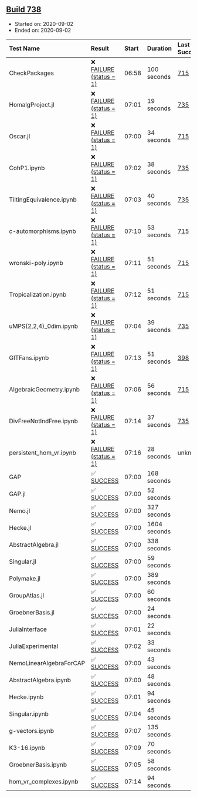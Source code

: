 ## [Build 738](https://oscarci.mathematik.uni-kl.de/job/oscar-stable/738/)

* Started on: 2020-09-02
* Ended on: 2020-09-02

| Test Name    | Result | Start | Duration | Last Success | First Failure |
|:-------------|:-------|:------|:---------|:-------------|:--------------|
| CheckPackages | ❌ [FAILURE (status = 1)](https://oscarci.mathematik.uni-kl.de/job/oscar-stable/738/artifact/logs/build-738/CheckPackages.log) | 06:58 | 100 seconds | [715](https://oscarci.mathematik.uni-kl.de/job/oscar-stable/715/) | [716](https://oscarci.mathematik.uni-kl.de/job/oscar-stable/716/) |
| HomalgProject.jl | ❌ [FAILURE (status = 1)](https://oscarci.mathematik.uni-kl.de/job/oscar-stable/738/artifact/logs/build-738/HomalgProject.jl.log) | 07:01 | 19 seconds | [735](https://oscarci.mathematik.uni-kl.de/job/oscar-stable/735/) | [736](https://oscarci.mathematik.uni-kl.de/job/oscar-stable/736/) |
| Oscar.jl | ❌ [FAILURE (status = 1)](https://oscarci.mathematik.uni-kl.de/job/oscar-stable/738/artifact/logs/build-738/Oscar.jl.log) | 07:00 | 34 seconds | [715](https://oscarci.mathematik.uni-kl.de/job/oscar-stable/715/) | [716](https://oscarci.mathematik.uni-kl.de/job/oscar-stable/716/) |
| CohP1.ipynb | ❌ [FAILURE (status = 1)](https://oscarci.mathematik.uni-kl.de/job/oscar-stable/738/artifact/logs/build-738/CohP1.ipynb.log) | 07:02 | 38 seconds | [735](https://oscarci.mathematik.uni-kl.de/job/oscar-stable/735/) | [736](https://oscarci.mathematik.uni-kl.de/job/oscar-stable/736/) |
| TiltingEquivalence.ipynb | ❌ [FAILURE (status = 1)](https://oscarci.mathematik.uni-kl.de/job/oscar-stable/738/artifact/logs/build-738/TiltingEquivalence.ipynb.log) | 07:03 | 40 seconds | [735](https://oscarci.mathematik.uni-kl.de/job/oscar-stable/735/) | [736](https://oscarci.mathematik.uni-kl.de/job/oscar-stable/736/) |
| c-automorphisms.ipynb | ❌ [FAILURE (status = 1)](https://oscarci.mathematik.uni-kl.de/job/oscar-stable/738/artifact/logs/build-738/c-automorphisms.ipynb.log) | 07:10 | 53 seconds | [715](https://oscarci.mathematik.uni-kl.de/job/oscar-stable/715/) | [716](https://oscarci.mathematik.uni-kl.de/job/oscar-stable/716/) |
| wronski-poly.ipynb | ❌ [FAILURE (status = 1)](https://oscarci.mathematik.uni-kl.de/job/oscar-stable/738/artifact/logs/build-738/wronski-poly.ipynb.log) | 07:11 | 51 seconds | [715](https://oscarci.mathematik.uni-kl.de/job/oscar-stable/715/) | [716](https://oscarci.mathematik.uni-kl.de/job/oscar-stable/716/) |
| Tropicalization.ipynb | ❌ [FAILURE (status = 1)](https://oscarci.mathematik.uni-kl.de/job/oscar-stable/738/artifact/logs/build-738/Tropicalization.ipynb.log) | 07:12 | 51 seconds | [715](https://oscarci.mathematik.uni-kl.de/job/oscar-stable/715/) | [716](https://oscarci.mathematik.uni-kl.de/job/oscar-stable/716/) |
| uMPS(2,2,4)_0dim.ipynb | ❌ [FAILURE (status = 1)](https://oscarci.mathematik.uni-kl.de/job/oscar-stable/738/artifact/logs/build-738/uMPS-2-2-4-_0dim.ipynb.log) | 07:04 | 39 seconds | [735](https://oscarci.mathematik.uni-kl.de/job/oscar-stable/735/) | [736](https://oscarci.mathematik.uni-kl.de/job/oscar-stable/736/) |
| GITFans.ipynb | ❌ [FAILURE (status = 1)](https://oscarci.mathematik.uni-kl.de/job/oscar-stable/738/artifact/logs/build-738/GITFans.ipynb.log) | 07:13 | 51 seconds | [398](https://oscarci.mathematik.uni-kl.de/job/oscar-stable/398/) | [399](https://oscarci.mathematik.uni-kl.de/job/oscar-stable/399/) |
| AlgebraicGeometry.ipynb | ❌ [FAILURE (status = 1)](https://oscarci.mathematik.uni-kl.de/job/oscar-stable/738/artifact/logs/build-738/AlgebraicGeometry.ipynb.log) | 07:06 | 56 seconds | [715](https://oscarci.mathematik.uni-kl.de/job/oscar-stable/715/) | [716](https://oscarci.mathematik.uni-kl.de/job/oscar-stable/716/) |
| DivFreeNotIndFree.ipynb | ❌ [FAILURE (status = 1)](https://oscarci.mathematik.uni-kl.de/job/oscar-stable/738/artifact/logs/build-738/DivFreeNotIndFree.ipynb.log) | 07:14 | 37 seconds | [735](https://oscarci.mathematik.uni-kl.de/job/oscar-stable/735/) | [736](https://oscarci.mathematik.uni-kl.de/job/oscar-stable/736/) |
| persistent_hom_vr.ipynb | ❌ [FAILURE (status = 1)](https://oscarci.mathematik.uni-kl.de/job/oscar-stable/738/artifact/logs/build-738/persistent_hom_vr.ipynb.log) | 07:16 | 28 seconds | unknown | unknown |
| GAP | ✅ [SUCCESS](https://oscarci.mathematik.uni-kl.de/job/oscar-stable/738/artifact/logs/build-738/GAP.log) | 07:00 | 168 seconds |  |  |
| GAP.jl | ✅ [SUCCESS](https://oscarci.mathematik.uni-kl.de/job/oscar-stable/738/artifact/logs/build-738/GAP.jl.log) | 07:00 | 52 seconds |  |  |
| Nemo.jl | ✅ [SUCCESS](https://oscarci.mathematik.uni-kl.de/job/oscar-stable/738/artifact/logs/build-738/Nemo.jl.log) | 07:00 | 327 seconds |  |  |
| Hecke.jl | ✅ [SUCCESS](https://oscarci.mathematik.uni-kl.de/job/oscar-stable/738/artifact/logs/build-738/Hecke.jl.log) | 07:00 | 1604 seconds |  |  |
| AbstractAlgebra.jl | ✅ [SUCCESS](https://oscarci.mathematik.uni-kl.de/job/oscar-stable/738/artifact/logs/build-738/AbstractAlgebra.jl.log) | 07:00 | 338 seconds |  |  |
| Singular.jl | ✅ [SUCCESS](https://oscarci.mathematik.uni-kl.de/job/oscar-stable/738/artifact/logs/build-738/Singular.jl.log) | 07:00 | 59 seconds |  |  |
| Polymake.jl | ✅ [SUCCESS](https://oscarci.mathematik.uni-kl.de/job/oscar-stable/738/artifact/logs/build-738/Polymake.jl.log) | 07:00 | 389 seconds |  |  |
| GroupAtlas.jl | ✅ [SUCCESS](https://oscarci.mathematik.uni-kl.de/job/oscar-stable/738/artifact/logs/build-738/GroupAtlas.jl.log) | 07:00 | 60 seconds |  |  |
| GroebnerBasis.jl | ✅ [SUCCESS](https://oscarci.mathematik.uni-kl.de/job/oscar-stable/738/artifact/logs/build-738/GroebnerBasis.jl.log) | 07:00 | 24 seconds |  |  |
| JuliaInterface | ✅ [SUCCESS](https://oscarci.mathematik.uni-kl.de/job/oscar-stable/738/artifact/logs/build-738/JuliaInterface.log) | 07:01 | 22 seconds |  |  |
| JuliaExperimental | ✅ [SUCCESS](https://oscarci.mathematik.uni-kl.de/job/oscar-stable/738/artifact/logs/build-738/JuliaExperimental.log) | 07:02 | 33 seconds |  |  |
| NemoLinearAlgebraForCAP | ✅ [SUCCESS](https://oscarci.mathematik.uni-kl.de/job/oscar-stable/738/artifact/logs/build-738/NemoLinearAlgebraForCAP.log) | 07:00 | 43 seconds |  |  |
| AbstractAlgebra.ipynb | ✅ [SUCCESS](https://oscarci.mathematik.uni-kl.de/job/oscar-stable/738/artifact/logs/build-738/AbstractAlgebra.ipynb.log) | 07:00 | 48 seconds |  |  |
| Hecke.ipynb | ✅ [SUCCESS](https://oscarci.mathematik.uni-kl.de/job/oscar-stable/738/artifact/logs/build-738/Hecke.ipynb.log) | 07:01 | 94 seconds |  |  |
| Singular.ipynb | ✅ [SUCCESS](https://oscarci.mathematik.uni-kl.de/job/oscar-stable/738/artifact/logs/build-738/Singular.ipynb.log) | 07:04 | 45 seconds |  |  |
| g-vectors.ipynb | ✅ [SUCCESS](https://oscarci.mathematik.uni-kl.de/job/oscar-stable/738/artifact/logs/build-738/g-vectors.ipynb.log) | 07:07 | 135 seconds |  |  |
| K3-16.ipynb | ✅ [SUCCESS](https://oscarci.mathematik.uni-kl.de/job/oscar-stable/738/artifact/logs/build-738/K3-16.ipynb.log) | 07:09 | 70 seconds |  |  |
| GroebnerBasis.ipynb | ✅ [SUCCESS](https://oscarci.mathematik.uni-kl.de/job/oscar-stable/738/artifact/logs/build-738/GroebnerBasis.ipynb.log) | 07:05 | 58 seconds |  |  |
| hom_vr_complexes.ipynb | ✅ [SUCCESS](https://oscarci.mathematik.uni-kl.de/job/oscar-stable/738/artifact/logs/build-738/hom_vr_complexes.ipynb.log) | 07:14 | 94 seconds |  |  |
